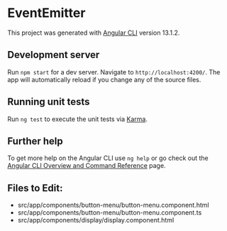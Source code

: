# EventEmitter

This project was generated with [Angular CLI](https://github.com/angular/angular-cli) version 13.1.2.

## Development server

Run `npm start` for a dev server. Navigate to `http://localhost:4200/`. The app will automatically reload if you change any of the source files.

## Running unit tests

Run `ng test` to execute the unit tests via [Karma](https://karma-runner.github.io).

## Further help

To get more help on the Angular CLI use `ng help` or go check out the [Angular CLI Overview and Command Reference](https://angular.io/cli) page.

## Files to Edit:
- src/app/components/button-menu/button-menu.component.html
- src/app/components/button-menu/button-menu.component.ts
- src/app/components/display/display.component.html
